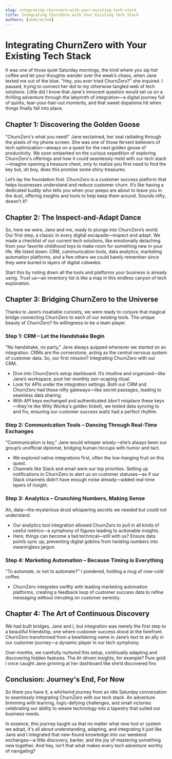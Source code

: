 ```yaml
---
slug: integrating-churnzero-with-your-existing-tech-stack
title: Integrating ChurnZero with Your Existing Tech Stack
authors: [undirected]
---
```



# Integrating ChurnZero with Your Existing Tech Stack

It was one of those quiet Saturday mornings, the kind where you sip hot coffee and let your thoughts wander over the week’s chaos, when Jane texted me out of the blue. "Hey, you ever tried ChurnZero?" she inquired. I paused, trying to connect her dot to my otherwise tangled web of tech solutions. Little did I know that Jane's innocent question would set us on a thrilling adventure through the labyrinth of integration—a digital journey full of quirks, tear-your-hair-out moments, and that sweet dopamine hit when things finally fall into place.

## Chapter 1: Discovering the Golden Goose

"ChurnZero's what you need!" Jane exclaimed, her zeal radiating through the pixels of my phone screen. She was one of those fervent believers of tech optimization—always on a quest for the next golden goose of productivity. We soon embarked on the curious expedition of exploring ChurnZero's offerings and how it could seamlessly meld with our tech stack—imagine opening a treasure chest, only to realize you first need to find the key but, oh boy, does this promise some shiny treasures.

Let’s lay the foundation first. ChurnZero is a customer success platform that helps businesses understand and reduce customer churn. It’s like having a dedicated buddy who tells you when your peeps are about to leave you in the dust, offering insights and tools to help keep them around. Sounds nifty, doesn’t it?

## Chapter 2: The Inspect-and-Adapt Dance

So, here we were, Jane and me, ready to plunge into ChurnZero’s world. Our first step, a classic in every digital escapade—inspect and adapt. We made a checklist of our current tech solutions, like emotionally detaching from your favorite childhood toys to make room for something new in your life. We listed down: CRM, communication tools, data analytics, marketing automation platforms, and a few others we could barely remember since they were buried in layers of digital cobwebs.

Start this by noting down all the tools and platforms your business is already using. Trust us—an inventory list is like a map in this endless canyon of tech exploration.

## Chapter 3: Bridging ChurnZero to the Universe

Thanks to Jane’s insatiable curiosity, we were ready to conjure that magical bridge connecting ChurnZero to each of our existing tools. The unique beauty of ChurnZero? Its willingness to be a team player.

### Step 1: CRM – Let the Handshake Begin

"No handshake, no party," Jane always quipped whenever we started on an integration. CRMs are the cornerstone, acting as the central nervous system of customer data. So, our first mission? Integrating ChurnZero with our CRM.

- Dive into ChurnZero’s setup dashboard. It’s intuitive and organized—like Jane’s workspace, post her monthly zen-scaping ritual.
- Look for APIs under the integration settings. Both our CRM and ChurnZero had these nifty gateways—like secret passages, leading to seamless data sharing.
- With API keys exchanged and authenticated (don’t misplace these keys—they're like Willy Wonka's golden ticket), we tested data syncing to and fro, ensuring our customer success waltz had a perfect rhythm.

### Step 2: Communication Tools – Dancing Through Real-Time Exchanges

"Communication is key," Jane would whisper wisely—she’s always been our group’s unofficial diplomat, bridging human hiccups with humor and tact.

- We explored native integrations first, often the low-hanging fruit on this quest.
- Channels like Slack and email were our top priorities. Setting up notifications in ChurnZero to alert us on customer statuses—as if our Slack channels didn’t have enough noise already—added real-time layers of insight.

### Step 3: Analytics – Crunching Numbers, Making Sense

Ah, data—the mysterious druid whispering secrets we needed but could not understand.

- Our analytics tool integration allowed ChurnZero to pull in all kinds of useful metrics—a symphony of figures leading to actionable insights.
- Here, things can become a tad technical—still with us? Ensure data points sync up, preventing digital goblins from twisting numbers into meaningless jargon.

### Step 4: Marketing Automation – Because Timing is Everything

"To automate, or not to automate?" I pondered, holding a mug of now-cold coffee.

- ChurnZero integrates swiftly with leading marketing automation platforms, creating a feedback loop of customer success data to refine messaging without intruding on customer serenity.

## Chapter 4: The Art of Continuous Discovery

We had built bridges, Jane and I, but integration was merely the first step to a beautiful friendship, one where customer success stood at the forefront. ChurnZero transformed from a bewildering name in Jane’s text to an ally in our customer journey—a dynamic player in our tech symphony.

Over months, we carefully nurtured this setup, continually adapting and discovering hidden features. The AI-driven insights, for example? Pure gold. I once caught Jane grinning at her dashboard like she’d discovered fire.

## Conclusion: Journey's End, For Now

So there you have it, a whirlwind journey from an idle Saturday conversation to seamlessly integrating ChurnZero with our tech stack. An adventure brimming with learning, logic-defying challenges, and small victories celebrating our ability to weave technology into a tapestry that suited our business needs.

In essence, this journey taught us that no matter what new tool or system we adopt, it's all about understanding, adapting, and integrating it just like Jane and I integrated that new-found knowledge into our weekend exchanges—a little discovery, banter, and the joy of mastering something new together. And hey, isn’t that what makes every tech adventure worthy of navigating?